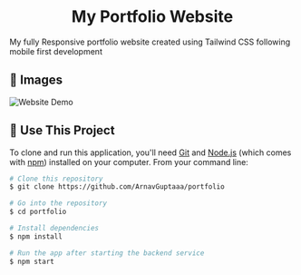 <h1 align=center>My Portfolio Website</h1>

My fully Responsive portfolio website created using Tailwind CSS following mobile first development

## 📌 Images

<img src="./readme/Demo.gif" alt="Website Demo">

## 📌 Use This Project

To clone and run this application, you'll need [Git](https://git-scm.com) and [Node.js](https://nodejs.org/en/download/) (which comes with [npm](http://npmjs.com)) installed on your computer. From your command line:

```bash
# Clone this repository
$ git clone https://github.com/ArnavGuptaaa/portfolio

# Go into the repository
$ cd portfolio

# Install dependencies
$ npm install

# Run the app after starting the backend service
$ npm start
```
